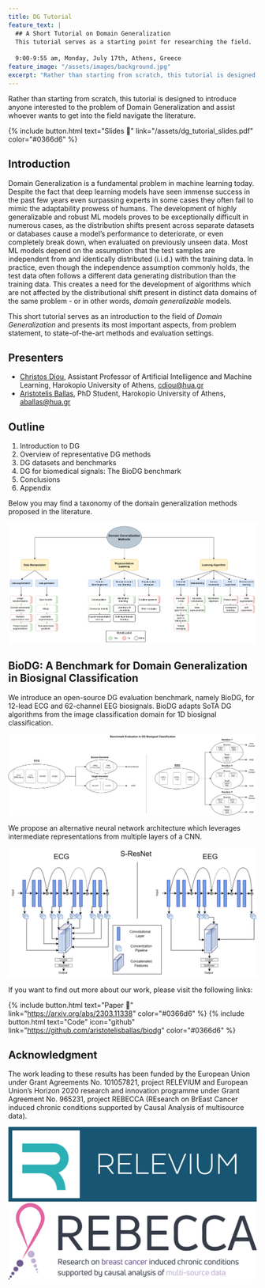 ```yaml
---
title: DG Tutorial
feature_text: |
  ## A Short Tutorial on Domain Generalization
  This tutorial serves as a starting point for researching the field.

  9:00-9:55 am, Monday, July 17th, Athens, Greece
feature_image: "/assets/images/background.jpg"
excerpt: "Rather than starting from scratch, this tutorial is designed to help individuals navigate the DG literature."
---
```


Rather than starting from scratch, this tutorial is designed to introduce anyone interested to the problem of Domain Generalization
and assist whoever wants to get into the field navigate the literature.

{% include button.html text="Slides 🔗" link="/assets/dg_tutorial_slides.pdf" color="#0366d6" %} 

## Introduction

Domain Generalization is a fundamental problem in
machine learning today. Despite the fact that
deep learning models have seen immense success in
the past few years even surpassing experts in some
cases they often fail to mimic the adaptability
prowess of humans. The development of highly generalizable
and robust ML models proves to be exceptionally difficult
in numerous cases, as the distribution shifts present across
separate datasets or databases cause a model’s performance
to deteriorate, or even completely break down, when
evaluated on previously unseen data.
Most ML models depend on the assumption that the test
samples are independent from and identically distributed (i.i.d.) with the training data. In practice, even though the independence assumption
commonly holds, the test data often follows
a different data generating distribution than the training data. This creates a need for the development of algorithms which are not affected 
by the distributional shift present in distinct data domains of the same problem - or in other words, *domain generalizable* models. 

This short tutorial serves as an introduction to the field of 
*Domain Generalization* and presents its most important aspects, from problem statement, to state-of-the-art methods and evaluation settings. 

## Presenters

- [Christos Diou](https://diou.github.io), Assistant Professor of Artificial Intelligence and Machine Learning, Harokopio University of Athens, cdiou@hua.gr
- [Aristotelis Ballas](https://aristotelisballas@github.io), PhD Student, Harokopio University of Athens, aballas@hua.gr

## Outline
1. Introduction to DG 
2. Overview of representative DG methods
3. DG datasets and benchmarks
4. DG for biomedical signals: The BioDG benchmark
5. Conclusions
6. Appendix

Below you may find a taxonomy of the domain generalization methods 
proposed in the literature.

![alt text](/assets/images/dgoutline.png) 

## BioDG: A Benchmark for Domain Generalization in Biosignal Classification

We introduce an open-source DG evaluation benchmark, namely
BioDG, for 12-lead ECG and 62-channel EEG biosignals. BioDG adapts 
SoTA DG algorithms from the image classification domain for 1D 
biosignal classification.  


![alt text](/assets/images/benchmark.png) 

We propose an alternative neural network architecture 
which leverages intermediate representations from multiple
layers of a CNN.

![alt text](/assets/images/biodg_model.png)

If you want to find out more about our work, please 
visit the following links:

{% include button.html text="Paper 🔗" link="https://arxiv.org/abs/2303.11338" color="#0366d6" %} {% include button.html text="Code" icon="github" link="https://github.com/aristotelisballas/biodg" color="#0366d6" %} 


## Acknowledgment
The work leading to these results has been funded by the European Union under Grant Agreements No. 101057821, project RELEVIUM and European Union’s Horizon 2020 research and innovation programme under Grant Agreement No. 965231, project REBECCA (REsearch on BrEast Cancer induced chronic conditions supported by Causal Analysis of multisource data).

![alt-text-1](/assets/images/relevium.png "Relevium") ![alt-text-2](/assets/images/rebecca.png "Rebecca")
